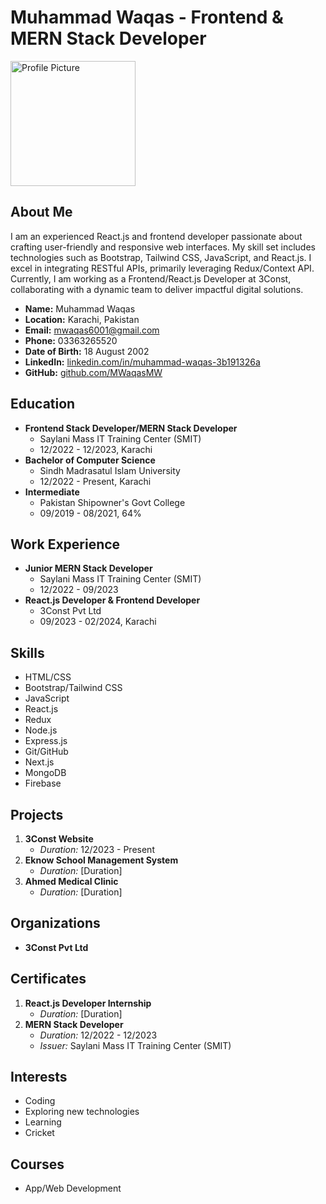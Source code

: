 # Muhammad Waqas - Frontend & MERN Stack Developer

<!-- Profile Picture -->
<img src="https://media.licdn.com/dms/image/D4D03AQGRjcBJf8xO-Q/profile-displayphoto-shrink_800_800/0/1706957221297?e=1713398400&v=beta&t=p4DogJOmzUu_KKuDr5mQQZC5IydREy4UPqD0mYNZ4v8" alt="Profile Picture" width="200" height="200">



## About Me
I am an experienced React.js and frontend developer passionate about crafting user-friendly and responsive web interfaces. My skill set includes technologies such as Bootstrap, Tailwind CSS, JavaScript, and React.js. I excel in integrating RESTful APIs, primarily leveraging Redux/Context API. Currently, I am working as a Frontend/React.js Developer at 3Const, collaborating with a dynamic team to deliver impactful digital solutions.

- **Name:** Muhammad Waqas
- **Location:** Karachi, Pakistan
- **Email:** mwaqas6001@gmail.com
- **Phone:** 03363265520
- **Date of Birth:** 18 August 2002
- **LinkedIn:** [linkedin.com/in/muhammad-waqas-3b191326a](linkedin.com/in/muhammad-waqas-3b191326a)
- **GitHub:** [github.com/MWaqasMW](github.com/MWaqasMW)

## Education
- **Frontend Stack Developer/MERN Stack Developer**
  - Saylani Mass IT Training Center (SMIT)
  - 12/2022 - 12/2023, Karachi
- **Bachelor of Computer Science**
  - Sindh Madrasatul Islam University
  - 12/2022 - Present, Karachi
- **Intermediate**
  - Pakistan Shipowner's Govt College
  - 09/2019 - 08/2021, 64%

## Work Experience
- **Junior MERN Stack Developer**
  - Saylani Mass IT Training Center (SMIT)
  - 12/2022 - 09/2023
- **React.js Developer & Frontend Developer**
  - 3Const Pvt Ltd
  - 09/2023 - 02/2024, Karachi

## Skills
- HTML/CSS
- Bootstrap/Tailwind CSS
- JavaScript
- React.js
- Redux
- Node.js
- Express.js
- Git/GitHub
- Next.js
- MongoDB
- Firebase

## Projects
1. **3Const Website**
   - *Duration:* 12/2023 - Present
2. **Eknow School Management System**
   - *Duration:* [Duration]
3. **Ahmed Medical Clinic**
   - *Duration:* [Duration]

## Organizations
- **3Const Pvt Ltd**

## Certificates
1. **React.js Developer Internship**
   - *Duration:* [Duration]
2. **MERN Stack Developer**
   - *Duration:* 12/2022 - 12/2023
   - *Issuer:* Saylani Mass IT Training Center (SMIT)

## Interests
- Coding
- Exploring new technologies
- Learning
- Cricket

## Courses
- App/Web Development
